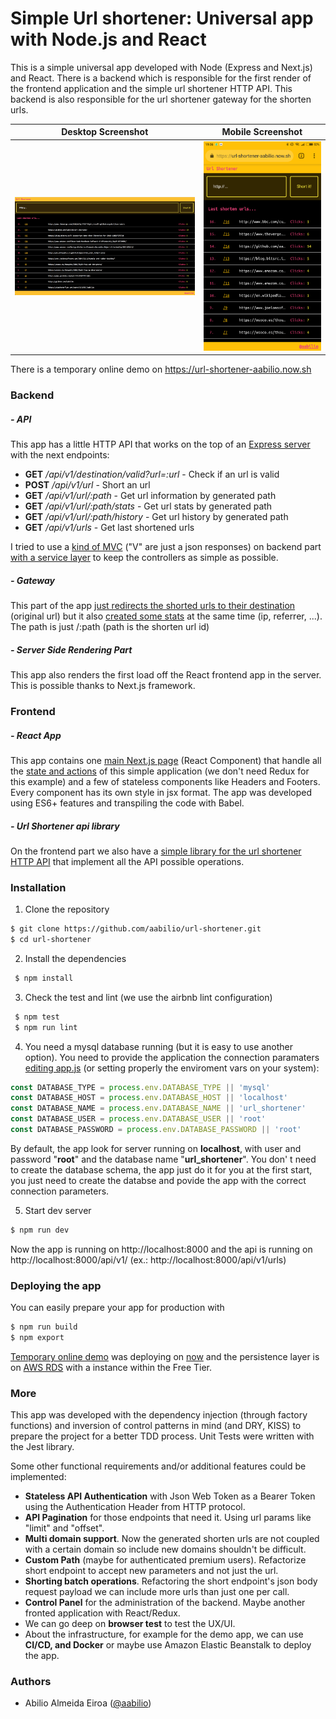 # Simple Url shortener: Universal app with Node.js and React

This is a simple universal app developed with Node (Express and Next.js) and React. There is a backend which is responsible for the first render of the frontend application and the simple url shortener HTTP API. This backend is also responsible for the url shortener gateway for the shorten urls.

| Desktop Screenshot | Mobile Screenshot  |
|---|---|
|  ![Desktop Screenshot](https://github.com/aabilio/url-shortener/raw/master/static/Screenshot_Desktop.png "Desktop Screenshot")  | ![Mobile Screenshot](https://github.com/aabilio/url-shortener/raw/master/static/Screenshot_mobile.png "Mobile Screenshot") |

There is a temporary online demo on https://url-shortener-aabilio.now.sh

### Backend

##### - API

This app has a little HTTP API that works on the top of an [Express server](https://github.com/aabilio/url-shortener/blob/master/server/server.js "Express server") with the next endpoints:

- **GET** */api/v1/destination/valid?url=:url* - Check if an url is valid
- **POST** */api/v1/url* - Short an url 
- **GET** */api/v1/url/:path* - Get url information by generated path
- **GET** */api/v1/url/:path/stats* - Get url stats by generated path
- **GET** */api/v1/url/:path/history* - Get url history by generated path
- **GET** */api/v1/urls* - Get last shortened urls

I tried to use a [kind of MVC](https://github.com/aabilio/url-shortener/tree/master/server "kind of MVC") ("V" are just a json responses) on backend part [with a service layer](https://github.com/aabilio/url-shortener/blob/master/server/utils/index.js "with a service layer") to keep the controllers as simple as possible.

##### - Gateway

This part of the app [just redirects the shorted urls to their destination](https://github.com/aabilio/url-shortener/blob/master/server/controllers/index.js#L29 "just redirects the shorted urls to their destination") (original url) but it also [created some stats](https://github.com/aabilio/url-shortener/blob/master/server/utils/index.js#L23 " created some stats") at the same time (ip, referrer, ...). The path is just <domain>/:path (path is the shorten url id)

##### - Server Side Rendering Part

This app also renders the first load off the React frontend app in the server. This is possible thanks to Next.js framework.

### Frontend

##### - React App

This app contains one [main Next.js page](https://github.com/aabilio/url-shortener/blob/master/pages/index.js "main Next.js page") (React Component) that handle all the [state and actions](https://github.com/aabilio/url-shortener/blob/master/pages/index.js#L17 "state and actions") of this simple application (we don't need Redux for this example) and a few of stateless components like Headers and Footers. Every component has its own style in jsx format.
The app was developed using ES6+ features and transpiling the code with Babel.

##### - Url Shortener api library

On the frontend part we also have a [simple library for the url shortener HTTP API](https://github.com/aabilio/url-shortener/blob/master/client-libs/url-shortener/index.js "simple library for the url shortener HTTP API") that implement all the API possible operations.

### Installation

1. Clone the repository
```bash
$ git clone https://github.com/aabilio/url-shortener.git
$ cd url-shortener
```

2. Install the dependencies
```bash
 $ npm install
```

3. Check the test and lint (we use the airbnb lint configuration)
```bash
 $ npm test
 $ npm run lint
```

4. You need a mysql database running (but it is easy to use another option). You need to provide the application the connection paramaters [editing app.js](https://github.com/aabilio/url-shortener/blob/master/app.js#L17 "editing app.js") (or setting properly the enviroment vars on your system):
```javascript
const DATABASE_TYPE = process.env.DATABASE_TYPE || 'mysql'
const DATABASE_HOST = process.env.DATABASE_HOST || 'localhost'
const DATABASE_NAME = process.env.DATABASE_NAME || 'url_shortener'
const DATABASE_USER = process.env.DATABASE_USER || 'root'
const DATABASE_PASSWORD = process.env.DATABASE_PASSWORD || 'root'
```
By default, the app look for server running on **localhost**, with user and password "**root**" and the database name "**url_shortener**". You don' t need to create the database schema, the app just do it for you at the first start, you just need to create the databse and povide the app with the correct connection parameters.

5. Start dev server
```bash
$ npm run dev
```

Now the app is running on http://localhost:8000 and the api is running on http://localhost:8000/api/v1/ (ex.: http://localhost:8000/api/v1/urls)

### Deploying the app

You can easily prepare your app for production with
```bash
$ npm run build
$ npm export
```

[Temporary online demo](https://url-shortener-aabilio.now.sh "Temporary online demo") was deploying on [now](https://zeit.co/now "now") and the persistence layer is on [AWS RDS](https://aws.amazon.com/es/rds/ "AWS RDS") with a instance within the Free Tier.

### More

This app was developed with the dependency injection (through factory functions) and inversion of control patterns in mind (and DRY, KISS) to prepare the project for a better TDD process. Unit Tests were written with the Jest library.

Some other functional requirements and/or additional features could be implemented:

* **Stateless API Authentication** with Json Web Token as a Bearer Token using the Authentication Header from HTTP protocol.
* **API Pagination** for those endpoints that need it. Using url params like "limit" and "offset".
* **Multi domain support**. Now the generated shorten urls are not coupled with a certain domain so include new domains shouldn't be difficult.
* **Custom Path** (maybe for authenticated premium users). Refactorize short endpoint to accept new parameters and not just the url.
* **Shorting batch operations**. Refactoring the short endpoint's json body request payload we can include more urls than just one per call.
* **Control Panel** for the administration of the backend. Maybe another fronted application with React/Redux.
* We can go deep on **browser test** to test the UX/UI.
* About the infrastructure, for example for the demo app, we can use **CI/CD, and Docker** or maybe use Amazon Elastic Beanstalk to deploy the app.

### Authors

* Abilio Almeida Eiroa ([@aabilio](https://twitter.com/aabilio "@aabilio"))